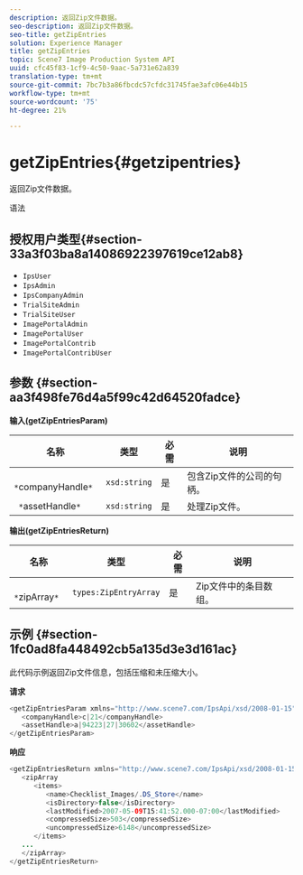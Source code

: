 ```yaml
---
description: 返回Zip文件数据。
seo-description: 返回Zip文件数据。
seo-title: getZipEntries
solution: Experience Manager
title: getZipEntries
topic: Scene7 Image Production System API
uuid: cfc45f83-1cf9-4c50-9aac-5a731e62a839
translation-type: tm+mt
source-git-commit: 7bc7b3a86fbcdc57cfdc31745fae3afc06e44b15
workflow-type: tm+mt
source-wordcount: '75'
ht-degree: 21%

---
```



# getZipEntries{#getzipentries}

返回Zip文件数据。

语法

## 授权用户类型{#section-33a3f03ba8a14086922397619ce12ab8}

* `IpsUser`
* `IpsAdmin`
* `IpsCompanyAdmin`
* `TrialSiteAdmin`
* `TrialSiteUser`
* `ImagePortalAdmin`
* `ImagePortalUser`
* `ImagePortalContrib`
* `ImagePortalContribUser`

## 参数 {#section-aa3f498fe76d4a5f99c42d64520fadce}

**输入(getZipEntriesParam)**

| 名称 | 类型 | 必需 | 说明 |
|---|---|---|---|
| ` *`companyHandle`*` | `xsd:string` | 是 | 包含Zip文件的公司的句柄。 |
| ` *`assetHandle`*` | `xsd:string` | 是 | 处理Zip文件。 |

**输出(getZipEntriesReturn)**

| 名称 | 类型 | 必需 | 说明 |
|---|---|---|---|
| ` *`zipArray`*` | `types:ZipEntryArray` | 是 | Zip文件中的条目数组。 |

## 示例 {#section-1fc0ad8fa448492cb5a135d3e3d161ac}

此代码示例返回Zip文件信息，包括压缩和未压缩大小。

**请求**

```java
<getZipEntriesParam xmlns="http://www.scene7.com/IpsApi/xsd/2008-01-15">
   <companyHandle>c|21</companyHandle>
   <assetHandle>a|94223|27|30602</assetHandle>
</getZipEntriesParam>
```

**响应**

```java
<getZipEntriesReturn xmlns="http://www.scene7.com/IpsApi/xsd/2008-01-15">
   <zipArray
      <items>
         <name>Checklist_Images/.DS_Store</name>
         <isDirectory>false</isDirectory>
         <lastModified>2007-05-09T15:41:52.000-07:00</lastModified>
         <compressedSize>503</compressedSize>
         <uncompressedSize>6148</uncompressedSize>
      </items>
   ...
   </zipArray>
</getZipEntriesReturn>
```

